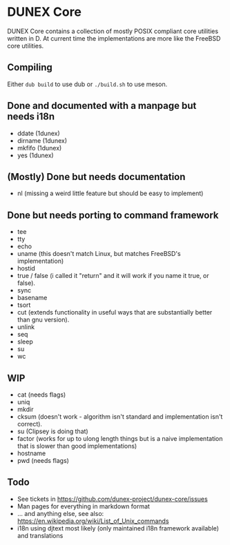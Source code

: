 # DUNEX Core
DUNEX Core contains a collection of mostly POSIX compliant core utilities written in D.
At current time the implementations are more like the FreeBSD core utilities.

## Compiling ##

Either `dub build` to use dub or `./build.sh` to use meson.

## Done and documented with a manpage but needs i18n ##

* ddate (1dunex)
* dirname (1dunex)
* mkfifo (1dunex)
* yes (1dunex)

## (Mostly) Done but needs documentation ##

* nl (missing a weird little feature but should be easy to implement)

## Done but needs porting to command framework ##

* tee
* tty
* echo
* uname (this doesn't match Linux, but matches FreeBSD's implementation)
* hostid
* true / false (i called it "return" and it will work if you name it true, or false).
* sync
* basename
* tsort
* cut (extends functionality in useful ways that are substantially better than gnu version).
* unlink
* seq
* sleep
* su
* wc

## WIP ##

* cat (needs flags)
* uniq
* mkdir
* cksum (doesn't work - algorithm isn't standard and implementation isn't correct).
* su (Clipsey is doing that)
* factor (works for up to ulong length things but is a naive implementation that is slower than good implementations)
* hostname
* pwd (needs flags)


## Todo ##

* See tickets in https://github.com/dunex-project/dunex-core/issues
* Man pages for everything in markdown format
* ... and anything else, see also: https://en.wikipedia.org/wiki/List_of_Unix_commands
* i18n using djtext most likely (only maintained i18n framework available) and translations
